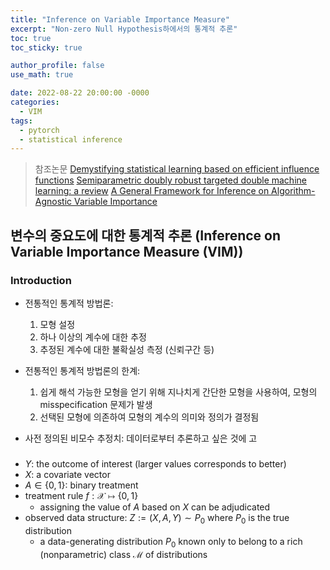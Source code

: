 ```yaml
---
title: "Inference on Variable Importance Measure"
excerpt: "Non-zero Null Hypothesis하에서의 통계적 추론"
toc: true
toc_sticky: true

author_profile: false
use_math: true

date: 2022-08-22 20:00:00 -0000
categories: 
  - VIM
tags:
  - pytorch
  - statistical inference
---
```


> 참조논문
> [Demystifying statistical learning based on efficient influence functions](https://arxiv.org/abs/2107.00681)
> [Semiparametric doubly robust targeted double machine learning: a review](https://arxiv.org/abs/2203.06469)
> [A General Framework for Inference on Algorithm-Agnostic Variable Importance](https://www.tandfonline.com/doi/full/10.1080/01621459.2021.2003200)

## 변수의 중요도에 대한 통계적 추론 (Inference on Variable Importance Measure (VIM))

### Introduction

- 전통적인 통계적 방법론:
	1. 모형 설정
	2. 하나 이상의 계수에 대한 추정
	3. 추정된 계수에 대한 불확실성 측정 (신뢰구간 등)

- 전통적인 통계적 방법론의 한계:
	1. 쉽게 해석 가능한 모형을 얻기 위해 지나치게 간단한 모형을 사용하여, 모형의 misspecification 문제가 발생
	2. 선택된 모형에 의존하여 모형의 계수의 의미와 정의가 결정됨

- 사전 정의된 비모수 추정치: 데이터로부터 추론하고 싶은 것에 고

###

- $Y$: the outcome of interest (larger values corresponds to better)
- $X$: a covariate vector
- $A \in \{0, 1\}$: binary treatment
- treatment rule $f: \mathcal{X} \mapsto \{0, 1\}$
	- assigning the value of $A$ based on $X$ can be adjudicated
- observed data structure: $Z := (X, A, Y) \sim P_0$ where $P_0$ is the true distribution
	- a data-generating distribution $P_0$ known only to belong to a rich (nonparametric) class $\mathcal{M}$ of distributions

<!--stackedit_data:
eyJoaXN0b3J5IjpbLTEzODY3NTE5ODUsLTE1NjAyOTE3NzUsLT
E0MDc0MzA2MTAsLTE5NTM3MjAwNDAsLTQyODc1MTQ4OV19
-->
